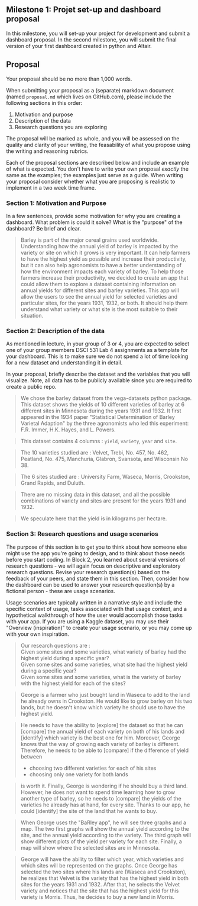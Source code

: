 ## Milestone 1: Projet set-up and dashboard proposal

In this milestone, you will set-up your project for development and submit a dashboard proposal. In the second milestone, you will submit the final version of your first dashboard created in python and Altair.

## Proposal

Your proposal should be no more than 1,000 words.

When submitting your proposal as a (separate) markdown document (named `proposal.md` which lives on GitHub.com), please include the following sections in this order:

1. Motivation and purpose
2. Description of the data
3. Research questions you are exploring

The proposal will be marked as whole, and you will be assessed on the quality and clarity of your writing, the feasability of what you propose using the writing and reasoning rubrics.

Each of the proposal sections are described below and include an example of what is expected. You don't have to write your own proposal _exactly_ the same as the examples; the examples just serve as a guide. When writing your proposal consider whether what you are proposing is realistic to implement in a two week time frame.

### Section 1: Motivation and Purpose

In a few sentences, provide some motivation for why you are creating a dashboard. What problem is could it solve? What is the "purpose" of the dashboard? Be brief and clear.


> Barley is part of the major cereal grains used worldwide. Understanding how the annual yield of barley is impacted by the variety or site on which it grows is very important. It can help farmers to have the highest yield as possible and increase their productivity, but it can also help agronomists to have a better understanding of how the environment impacts each variety of barley. To help those farmers increase their productivity, we decided to create an app that could allow them to explore a dataset containing information on annual yields for different sites and barley varieties. This app will allow the users to see the annual yield for selected varieties and particular sites, for the years 1931, 1932, or both. It should help them understand what variety or what site is the most suitable to their situation.

### Section 2: Description of the data

As mentioned in lecture, in your group of 3 or 4, you are expected to select one of your group members DSCI 531 Lab 4 assignments as a template for your dashboard. 
This is to make sure we do not spend a lot of time looking for a new dataset and understanding it in detail.


In your proposal, briefly describe the dataset and the variables that you will visualize. Note, all data has to be publicly available since you are required to create a public repo.

> We chose the barley dataset from the vega-datasets python package. This dataset shows the yields of 10 different varieties of barley at 6 different sites in Minnesota during the years 1931 and 1932. It first appeared in the 1934 paper  "Statistical Determination of Barley Varietal Adaption" by the three agronomists who led this experiment: F.R. Immer, H.K. Hayes, and L. Powers.

> This dataset contains 4 columns : `yield`, `variety`, `year` and `site`.

> The 10 varieties studied are : Velvet, Trebi, No. 457, No. 462, Peatland, No. 475, Manchuria, Glabron, Svansota, and Wisconsin No 38.

> The 6 sites studied are : University Farm, Waseca, Morris, Crookston, Grand Rapids, and Duluth.

> There are no missing data in this dataset, and all the possible combinations of variety and sites are present for the years 1931 and 1932.

> We speculate here that the yield is in kilograms per hectare.



### Section 3: Research questions and usage scenarios

The purpose of this section is to get you to think about how someone else might use the app you're going to design, and to think about those needs before you start coding. 
In Block 2, you learned about several versions of research questions - we will again focus on descriptive and exploratory research questions. 
Revise your research question(s) based on the feedback of your peers, and state them in this section.
Then, consider how the dashboard can be used to answer your research question(s) by a fictional person - these are usage scenarios.

Usage scenarios are typically written in a narrative style and include the specific context of usage, tasks associated with that usage context, and a hypothetical walkthrough of how the user would accomplish those tasks with your app. 
If you are using a Kaggle dataset, you may use their "Overview (inspiration)" to create your usage scenario, or you may come up with your own inspiration.


> Our research questions are : <br>
Given some sites and some varieties, what variety of barley had the highest yield during a specific year? <br>
Given some sites and some varieties, what site had the highest yield during a specific year? <br>
Given some sites and some varieties, what is the variety of barley with the highest yield for each of the sites?

> George is a farmer who just bought land in Waseca to add to the land he already owns in Crookston. He would like to grow barley on his two lands, but he doesn't know which variety he should use to have the highest yield. 

> He needs to have the ability to [explore] the dataset so that he can [compare] the annual yield of each variety on both of his lands and [identify] which variety is the best one for him. Moreover, George knows that the way of growing each variety of barley is different. 
> Therefore, he needs to be able to [compare] if the difference of yield between 
> - choosing two different varieties for each of his sites 
> - choosing only one variety for both lands 

> is worth it. Finally, George is wondering if he should buy a third land. However, he does not want to spend time learning how to grow another type of barley, so he needs to [compare] the yields of the varieties he already has at hand, for every site. Thanks to our app, he could [identify] the site of the land that he wants to buy. 

> When George uses the "BaRley app", he will see three graphs and a map. The two first graphs will show the annual yield according to the site, and the annual yield according to the variety. The third graph will show different plots of the yield per variety for each site. Finally, a map will show where the selected sites are in Minnesota.

> George will have the ability to filter which year, which varieties and which sites will be represented on the graphs.
Once George has selected the two sites where his lands are (Waseca and Crookston), he realizes that Velvet is the variety that has the highest yield in both sites for the years 1931 and 1932. After that, he selects the Velvet variety and notices that the site that has the highest yield for this variety is Morris. Thus, he decides to buy a new land in Morris.
